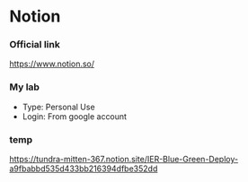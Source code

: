 # Notion

### Official link
https://www.notion.so/

### My lab
- Type: Personal Use
- Login: From google account

### temp
https://tundra-mitten-367.notion.site/IER-Blue-Green-Deploy-a9fbabbd535d433bb216394dfbe352dd
